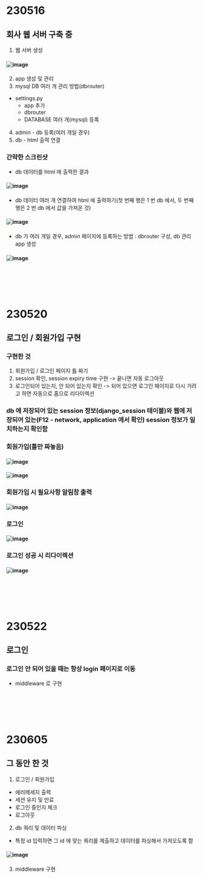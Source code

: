 # 230516
## 회사 웹 서버 구축 중
1. 웹 서버 생성
#### ![image](https://github.com/Shin-jongwhan/TIL/assets/62974484/3343d6ed-59d1-4cf5-91dc-326264fa90a0)
2. app 생성 및 관리
3. mysql DB 여러 개 관리 방법(dbrouter)
- settings.py
  - app 추가
  - dbrouter
  - DATABASE 여러 개(mysql) 등록
4. admin - db 등록(여러 개일 경우)
5. db - html 출력 연결
### 간략한 스크린샷
- db 데이터를 html 에 출력한 결과
#### ![image](https://github.com/Shin-jongwhan/TIL/assets/62974484/07bbbb83-b0ed-4983-903c-4250b5936be2)
- db 데이터 여러 개 연결하여 html 에 출력하기(첫 번째 행은 1 번 db 에서, 두 번째 행은 2 번 db 에서 값을 가져온 것)
#### ![image](https://github.com/Shin-jongwhan/TIL/assets/62974484/544eee84-b3b5-4e64-8e58-fc51da26aaf3)
- db 가 여러 개일 경우, admin 페이지에 등록하는 방법 : dbrouter 구성, db 관리 app 생성
#### ![image](https://github.com/Shin-jongwhan/TIL/assets/62974484/ef151e24-4721-4fb1-b205-075b4c1f7e53)
### <br/><br/><br/>

# 230520
## 로그인 / 회원가입 구현
### 구현한 것
1. 회원가입 / 로그인 페이지 틀 짜기
2. session 확인, session expiry time 구현 -> 끝나면 자동 로그아웃
3. 로그인되어 있는지, 안 되어 있는지 확인 -> 되어 있으면 로그인 페이지로 다시 가려고 하면 자동으로 홈으로 리다이렉션
### db 에 저장되어 있는 session 정보(django_session 테이블)와 웹에 저장되어 있는(F12 - network, application 에서 확인) session 정보가 일치하는지 확인함
### 회원가입(틀만 짜놓음)
#### ![image](https://github.com/Shin-jongwhan/TIL/assets/62974484/1b9767cc-046d-4337-bbff-2390de4ed18d)
#### ![image](https://github.com/Shin-jongwhan/TIL/assets/62974484/b008b432-31cc-4544-8484-1906f6dc5757)
### 회원가입 시 필요사항 알림창 출력
#### ![image](https://github.com/Shin-jongwhan/TIL/assets/62974484/3f29afb7-e128-499b-a0e6-1dabb60f2af6)
### 로그인
#### ![image](https://github.com/Shin-jongwhan/TIL/assets/62974484/3fba2316-2f02-4e8f-9f15-d5eec19a5800)
### 로그인 성공 시 리다이렉션
#### ![image](https://github.com/Shin-jongwhan/TIL/assets/62974484/237dc4db-d9d2-4303-9921-123d1f87c5f3)
### <br/><br/><br/>

# 230522
## 로그인
### 로그인 안 되어 있을 때는 항상 login 페이지로 이동
- middleware 로 구현
### <br/><br/><br/>

# 230605
## 그 동안 한 것
1. 로그인 / 회원가입
- 에러메세지 출력
- 세션 유지 및 만료
- 로그인 중인지 체크
- 로그아웃
2. db 쿼리 및 데이터 파싱
- 특정 id 입력하면 그 id 에 맞는 쿼리를 제출하고 데이터를 파싱해서 가져오도록 함
#### ![image](https://github.com/Shin-jongwhan/TIL/assets/62974484/ace5ca0e-61dc-486a-8cd3-1b3ed2bd4bf4)
3. middleware 구현
### <br/><br/><br/>
